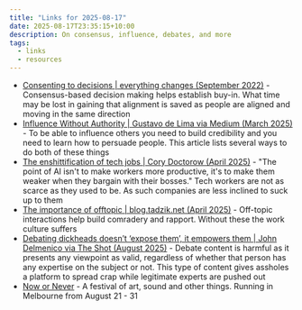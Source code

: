 ```yaml
---
title: "Links for 2025-08-17"
date: 2025-08-17T23:35:15+10:00
description: On consensus, influence, debates, and more
tags:
  - links
  - resources
---
```


- [Consenting to decisions | everything changes (September 2022)](https://everythingchanges.us/blog/consenting-to-decisions/) - Consensus-based decision making helps establish buy-in. What time may be lost in gaining that alignment is saved as people are aligned and moving in the same direction
- [Influence Without Authority | Gustavo de Lima via Medium (March 2025)](https://medium.com/@gusdlim/influence-without-authority-e4c2971ca7b6) - To be able to influence others you need to build credibility and you need to learn how to persuade people. This article lists several ways to do both of these things
- [The enshittification of tech jobs | Cory Doctorow (April 2025)](https://pluralistic.net/2025/04/27/some-animals/#are-more-equal-than-others) - "The point of AI isn't to make workers more productive, it's to make them weaker when they bargain with their bosses." Tech workers are not as scarce as they used to be. As such companies are less inclined to suck up to them
- [The importance of offtopic | blog.tadzik.net (April 2025)](https://blog.tadzik.net/the-importance-of-offtopic.html) - Off-topic interactions help build comradery and rapport. Without these the work culture suffers
- [Debating dickheads doesn’t ‘expose them’, it empowers them | John Delmenico via The Shot (August 2025)](https://theshot.net.au/uncategorized/debating-dickheads-doesnt-expose-them-it-empowers-them/) - Debate content is harmful as it presents any viewpoint as valid, regardless of whether that person has any expertise on the subject or not. This type of content gives assholes a platform to spread crap while legitimate experts are pushed out
- [Now or Never](https://nowornever.melbourne.vic.gov.au/) - A festival of art, sound and other things. Running in Melbourne from August 21 - 31


